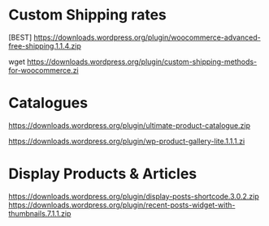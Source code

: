# Custom Shipping rates 

[BEST] https://downloads.wordpress.org/plugin/woocommerce-advanced-free-shipping.1.1.4.zip  

wget https://downloads.wordpress.org/plugin/custom-shipping-methods-for-woocommerce.zi


# Catalogues

https://downloads.wordpress.org/plugin/ultimate-product-catalogue.zip

https://downloads.wordpress.org/plugin/wp-product-gallery-lite.1.1.1.zi


# Display Products & Articles
https://downloads.wordpress.org/plugin/display-posts-shortcode.3.0.2.zip
https://downloads.wordpress.org/plugin/recent-posts-widget-with-thumbnails.7.1.1.zip

